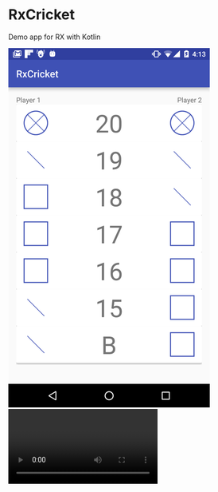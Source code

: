 # RxCricket

Demo app for RX with Kotlin

![alt text](https://github.com/jakewilson801/RxCricket/blob/master/screenshot.png "Screenshot")
![alt text](https://zippy.gfycat.com/RaggedPleasingJuliabutterfly.mp4 "Screenshot")
